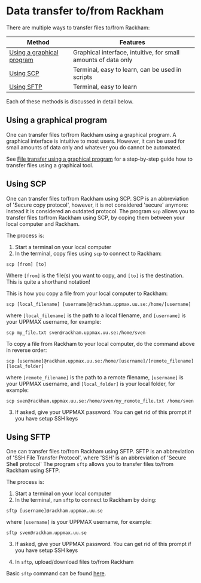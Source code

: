 # Data transfer to/from Rackham

There are multiple ways to transfer files to/from Rackham:

Method                                                        |Features
--------------------------------------------------------------|---------------------------------------------
[Using a graphical program](#using-a-graphical-program)       |Graphical interface, intuitive, for small amounts of data only
[Using SCP](#using-SCP)                                       |Terminal, easy to learn, can be used in scripts
[Using SFTP](#using-SFTP)                                     |Terminal, easy to learn

Each of these methods is discussed in detail below.

## Using a graphical program

One can transfer files to/from Rackham using a graphical program.
A graphical interface is intuitive to most users.
However, it can be used for small amounts of data only
and whatever you do cannot be automated.

See [File transfer using a graphical program](rackham_file_transfer_using_gui.md)
for a step-by-step guide how to transfer files using
a graphical tool.

## Using SCP

One can transfer files to/from Rackham using SCP.
SCP is an abbreviation of 'Secure copy protocol',
however, it is not considered 'secure' anymore:
instead it is considered an outdated protocol.
The program `scp` allows you to transfer files to/from Rackham using SCP,
by coping them between your local computer and Rackham.

The process is:

1. Start a terminal on your local computer
2. In the terminal, copy files using `scp` to connect to Rackham:

```
scp [from] [to]
```

Where `[from]` is the file(s) you want to copy, and `[to]` is the destination.
This is quite a shorthand notation!

This is how you copy a file from your local computer to Rackham:

```
scp [local_filename] [username]@rackham.uppmax.uu.se:/home/[username]
```

where `[local_filename]` is the path to a local filename,
and `[username]` is your UPPMAX username, for example:

```
scp my_file.txt sven@rackham.uppmax.uu.se:/home/sven
```

To copy a file from Rackham to your local computer, do the command above in reverse order:

```
scp [username]@rackham.uppmax.uu.se:/home/[username]/[remote_filename] [local_folder]
```

where `[remote_filename]` is the path to a remote filename,
`[username]` is your UPPMAX username, 
and `[local_folder]` is your local folder, for example:

```
scp sven@rackham.uppmax.uu.se:/home/sven/my_remote_file.txt /home/sven
```

3. If asked, give your UPPMAX password. 
   You can get rid of this prompt if you have setup SSH keys

## Using SFTP

One can transfer files to/from Rackham using SFTP.
SFTP is an abbreviation of 'SSH File Transfer Protocol',
where 'SSH' is an abbreviation of 'Secure Shell protocol'
The program `sftp` allows you to transfer files to/from Rackham using SFTP.

The process is:

1. Start a terminal on your local computer
2. In the terminal, run `sftp` to connect to Rackham by doing:

```
sftp [username]@rackham.uppmax.uu.se 
```

where `[username]` is your UPPMAX username, for example:

```
sftp sven@rackham.uppmax.uu.se 
```

3. If asked, give your UPPMAX password. 
   You can get rid of this prompt if you have setup SSH keys

4. In `sftp`, upload/download files to/from Rackham

Basic `sftp` command can be found [here](https://www.uppmax.uu.se/support/user-guides/basic-sftp-commands/).
